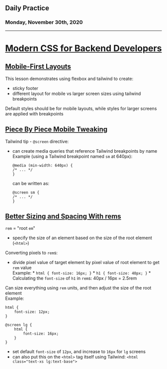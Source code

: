 ## Daily Practice
### Monday, November 30th, 2020
---


# [Modern CSS for Backend Developers](https://laracasts.com/series/modern-css-for-backend-developers)


## [Mobile-First Layouts](https://laracasts.com/series/modern-css-for-backend-developers/episodes/11)

This lesson demonstrates using flexbox and tailwind to create:
- sticky footer
- different layout for mobile vs larger screen sizes using tailwind breakpoints 

Default styles should be for mobile layouts, while styles for larger screens are applied with breakpoints  



## [Piece By Piece Mobile Tweaking](https://laracasts.com/series/modern-css-for-backend-developers/episodes/12)

Tailwind tip - `@screen` directive:  
- can create media queries that reference Tailwind breakpoints by name  
    Example (using a Tailwind breakpoint named `sm` at 640px):  
    ```
    @media (min-width: 640px) {
    /* ... */
    }
    ```

    can be written as:  
    ```
    @screen sm {
    /* ... */
    }
    ```



## [Better Sizing and Spacing With rems](https://laracasts.com/series/modern-css-for-backend-developers/episodes/13)

`rem` = "root `em`"
- specify the size of an element based on the size of the root element (`<html>`)  

Converting pixels to `rem`s:  
- divide pixel value of target element by pixel value of root element to get `rem` value  
    Example:
       * `html { font-size: 16px; }`
       * `h1 { font-size: 40px; }`
       * Calculating the `font-size` of `h1` in `rem`s: 40px / 16px = 2.5rem

Can size everything using `rem` units, and then adjust the size of the root element  
Example:  
```
html {
    font-size: 12px;
}

@screen lg {
    html {
        font-size: 16px;
    }
}
```  
- set default `font-size` of `12px`, and increase to `16px` for `lg` screens
- can also put this on the `<html>` tag itself using Tailwind: `<html class="text-xs lg:text-base">`
